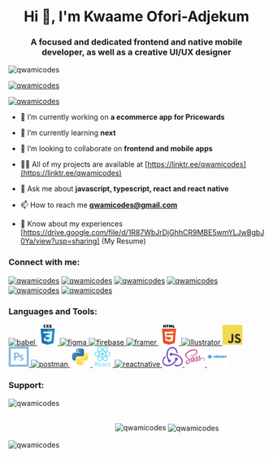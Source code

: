 <h1 align="center">Hi 👋, I'm Kwaame Ofori-Adjekum</h1>
<h3 align="center">A focused and dedicated frontend and native mobile developer, as well as a creative UI/UX designer</h3>

<p align="left"> <img src="https://komarev.com/ghpvc/?username=qwamicodes&label=Profile%20views&color=0e75b6&style=flat" alt="qwamicodes" /> </p>

<p align="left"> <a href="https://github.com/ryo-ma/github-profile-trophy"><img src="https://github-profile-trophy.vercel.app/?username=qwamicodes" alt="qwamicodes" /></a> </p>

<p align="left"> <a href="https://twitter.com/qwamicodes" target="blank"><img src="https://img.shields.io/twitter/follow/qwamicodes?logo=twitter&style=for-the-badge" alt="qwamicodes" /></a> </p>

- 🔭 I’m currently working on **a ecommerce app for Pricewards**

- 🌱 I’m currently learning **next**

- 👯 I’m looking to collaborate on **frontend and mobile apps**

- 👨‍💻 All of my projects are available at [https://linktr.ee/qwamicodes](https://linktr.ee/qwamicodes)

- 💬 Ask me about **javascript, typescript, react and react native**

- 📫 How to reach me **qwamicodes@gmail.com**

- 📄 Know about my experiences [https://drive.google.com/file/d/1R87WbJrDjGhhCR9MBE5wmYLJwBgbJ0Ya/view?usp=sharing] (My Resume)

<h3 align="left">Connect with me:</h3>
<p align="left">
<a href="https://twitter.com/qwamicodes" target="blank"><img align="center" src="https://raw.githubusercontent.com/rahuldkjain/github-profile-readme-generator/master/src/images/icons/Social/twitter.svg" alt="qwamicodes" height="30" width="40" /></a>
<a href="https://linkedin.com/in/qwamicodes" target="blank"><img align="center" src="https://raw.githubusercontent.com/rahuldkjain/github-profile-readme-generator/master/src/images/icons/Social/linked-in-alt.svg" alt="qwamicodes" height="30" width="40" /></a>
<a href="https://codesandbox.com/qwamicodes" target="blank"><img align="center" src="https://raw.githubusercontent.com/rahuldkjain/github-profile-readme-generator/master/src/images/icons/Social/codesandbox.svg" alt="qwamicodes" height="30" width="40" /></a>
<a href="https://fb.com/qwamicodes" target="blank"><img align="center" src="https://raw.githubusercontent.com/rahuldkjain/github-profile-readme-generator/master/src/images/icons/Social/facebook.svg" alt="qwamicodes" height="30" width="40" /></a>
<a href="https://instagram.com/qwamicodes" target="blank"><img align="center" src="https://raw.githubusercontent.com/rahuldkjain/github-profile-readme-generator/master/src/images/icons/Social/instagram.svg" alt="qwamicodes" height="30" width="40" /></a>
<a href="https://dribbble.com/qwamicodes" target="blank"><img align="center" src="https://raw.githubusercontent.com/rahuldkjain/github-profile-readme-generator/master/src/images/icons/Social/dribbble.svg" alt="qwamicodes" height="30" width="40" /></a>
</p>

<h3 align="left">Languages and Tools:</h3>
<p align="left"> <a href="https://babeljs.io/" target="_blank" rel="noreferrer"> <img src="https://www.vectorlogo.zone/logos/babeljs/babeljs-icon.svg" alt="babel" width="40" height="40"/> </a> <a href="https://www.w3schools.com/css/" target="_blank" rel="noreferrer"> <img src="https://raw.githubusercontent.com/devicons/devicon/master/icons/css3/css3-original-wordmark.svg" alt="css3" width="40" height="40"/> </a> <a href="https://www.figma.com/" target="_blank" rel="noreferrer"> <img src="https://www.vectorlogo.zone/logos/figma/figma-icon.svg" alt="figma" width="40" height="40"/> </a> <a href="https://firebase.google.com/" target="_blank" rel="noreferrer"> <img src="https://www.vectorlogo.zone/logos/firebase/firebase-icon.svg" alt="firebase" width="40" height="40"/> </a> <a href="https://www.framer.com/" target="_blank" rel="noreferrer"> <img src="https://www.vectorlogo.zone/logos/framer/framer-icon.svg" alt="framer" width="40" height="40"/> </a> <a href="https://www.w3.org/html/" target="_blank" rel="noreferrer"> <img src="https://raw.githubusercontent.com/devicons/devicon/master/icons/html5/html5-original-wordmark.svg" alt="html5" width="40" height="40"/> </a> <a href="https://www.adobe.com/in/products/illustrator.html" target="_blank" rel="noreferrer"> <img src="https://www.vectorlogo.zone/logos/adobe_illustrator/adobe_illustrator-icon.svg" alt="illustrator" width="40" height="40"/> </a> <a href="https://developer.mozilla.org/en-US/docs/Web/JavaScript" target="_blank" rel="noreferrer"> <img src="https://raw.githubusercontent.com/devicons/devicon/master/icons/javascript/javascript-original.svg" alt="javascript" width="40" height="40"/> </a> <a href="https://www.photoshop.com/en" target="_blank" rel="noreferrer"> <img src="https://raw.githubusercontent.com/devicons/devicon/master/icons/photoshop/photoshop-line.svg" alt="photoshop" width="40" height="40"/> </a> <a href="https://postman.com" target="_blank" rel="noreferrer"> <img src="https://www.vectorlogo.zone/logos/getpostman/getpostman-icon.svg" alt="postman" width="40" height="40"/> </a> <a href="https://www.python.org" target="_blank" rel="noreferrer"> <img src="https://raw.githubusercontent.com/devicons/devicon/master/icons/python/python-original.svg" alt="python" width="40" height="40"/> </a> <a href="https://reactjs.org/" target="_blank" rel="noreferrer"> <img src="https://raw.githubusercontent.com/devicons/devicon/master/icons/react/react-original-wordmark.svg" alt="react" width="40" height="40"/> </a> <a href="https://reactnative.dev/" target="_blank" rel="noreferrer"> <img src="https://reactnative.dev/img/header_logo.svg" alt="reactnative" width="40" height="40"/> </a> <a href="https://redux.js.org" target="_blank" rel="noreferrer"> <img src="https://raw.githubusercontent.com/devicons/devicon/master/icons/redux/redux-original.svg" alt="redux" width="40" height="40"/> </a> <a href="https://sass-lang.com" target="_blank" rel="noreferrer"> <img src="https://raw.githubusercontent.com/devicons/devicon/master/icons/sass/sass-original.svg" alt="sass" width="40" height="40"/> </a> <a href="https://webpack.js.org" target="_blank" rel="noreferrer"> <img src="https://raw.githubusercontent.com/devicons/devicon/d00d0969292a6569d45b06d3f350f463a0107b0d/icons/webpack/webpack-original-wordmark.svg" alt="webpack" width="40" height="40"/> </a> </p>

<h3 align="left">Support:</h3>
<p><a href="https://www.buymeacoffee.com/qwamicodes"> <img align="left" src="https://cdn.buymeacoffee.com/buttons/v2/default-yellow.png" height="50" width="210" alt="qwamicodes" /></a></p><br><br>

<p><img align="left" src="https://github-readme-stats.vercel.app/api/top-langs?username=qwamicodes&show_icons=true&locale=en&layout=compact" alt="qwamicodes" /></p>

<p>&nbsp;<img align="center" src="https://github-readme-stats.vercel.app/api?username=qwamicodes&show_icons=true&locale=en" alt="qwamicodes" /></p>

<p><img align="center" src="https://github-readme-streak-stats.herokuapp.com/?user=qwamicodes&" alt="qwamicodes" /></p>
